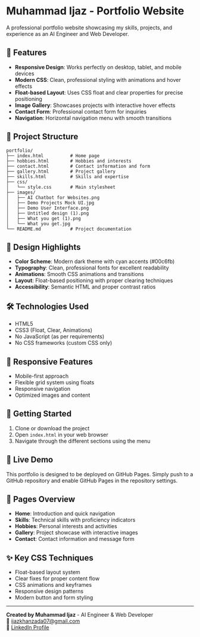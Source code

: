# Muhammad Ijaz - Portfolio Website

A professional portfolio website showcasing my skills, projects, and experience as an AI Engineer and Web Developer.

## 🌟 Features

- **Responsive Design**: Works perfectly on desktop, tablet, and mobile devices
- **Modern CSS**: Clean, professional styling with animations and hover effects
- **Float-based Layout**: Uses CSS float and clear properties for precise positioning
- **Image Gallery**: Showcases projects with interactive hover effects
- **Contact Form**: Professional contact form for inquiries
- **Navigation**: Horizontal navigation menu with smooth transitions

## 📁 Project Structure

```
portfolio/
├── index.html          # Home page
├── hobbies.html        # Hobbies and interests
├── contact.html        # Contact information and form
├── gallery.html        # Project gallery
├── skills.html         # Skills and expertise
├── css/
│   └── style.css       # Main stylesheet
├── images/
│   ├── AI Chatbot for Websites.png
│   ├── Demo Projects Mock UI.jpg
│   ├── Demo User Interface.png
│   ├── Untitled design (1).png
│   ├── What you get (1).png
│   └── What you get.jpg
└── README.md           # Project documentation
```

## 🎨 Design Highlights

- **Color Scheme**: Modern dark theme with cyan accents (#00c6fb)
- **Typography**: Clean, professional fonts for excellent readability
- **Animations**: Smooth CSS animations and transitions
- **Layout**: Float-based positioning with proper clearing techniques
- **Accessibility**: Semantic HTML and proper contrast ratios

## 🛠️ Technologies Used

- HTML5
- CSS3 (Float, Clear, Animations)
- No JavaScript (as per requirements)
- No CSS frameworks (custom CSS only)

## 📱 Responsive Features

- Mobile-first approach
- Flexible grid system using floats
- Responsive navigation
- Optimized images and content

## 🚀 Getting Started

1. Clone or download the project
2. Open `index.html` in your web browser
3. Navigate through the different sections using the menu

## 🔗 Live Demo

This portfolio is designed to be deployed on GitHub Pages. Simply push to a GitHub repository and enable GitHub Pages in the repository settings.

## 📄 Pages Overview

- **Home**: Introduction and quick navigation
- **Skills**: Technical skills with proficiency indicators
- **Hobbies**: Personal interests and activities
- **Gallery**: Project showcase with interactive images
- **Contact**: Contact information and message form

## ✨ Key CSS Techniques

- Float-based layout system
- Clear fixes for proper content flow
- CSS animations and keyframes
- Responsive design patterns
- Modern button and form styling

---

**Created by Muhammad Ijaz** - AI Engineer & Web Developer  
📧 ijazkhanzada07@gmail.com  
💼 [LinkedIn Profile](https://www.linkedin.com/in/muhammad-ijaz-659634295?lipi=urn%3Ali%3Apage%3Ad_flagship3_profile_view_base_contact_details%3BChTZ1hkFSi%2BkUteaZnHdxA%3D%3D)